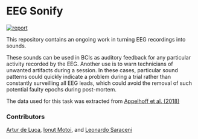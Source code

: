 # EEG Sonify
[![report](https://img.shields.io/badge/Report-pdf-lightgrey)](https://nbviewer.jupyter.org/github/artur-deluca/eeg_sonify/blob/master/Report.pdf)

This repository contains an ongoing work in turning EEG recordings into sounds.

These sounds can be used in BCIs as auditory feedback for any particular activity recorded by the EEG.
Another use is to warn technicians of unwanted artifacts during a session. In these cases, particular sound patterns could quickly indicate a problem during a trial rather than constantly surveilling all EEG leads, which could avoid the removal of such potential faulty epochs during post-mortem.

The data used for this task was extracted from [Appelhoff et al. (2018)](https://osf.io/cj2dr/wiki/home/)

### Contributors
[Artur de Luca](https://github.com/IonutMotoi), 
[Ionut Motoi](https://github.com/IonutMotoi), and 
[Leonardo Saraceni](https://github.com/Lio320)
